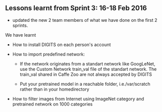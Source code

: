 ## Lessons learnt from Sprint 3: 16-18 Feb 2016

- updated the new 2 team members of what we have done on the first 2 sprints.

We have learnt 
- How to install DIGITS on each person's account
- How to import predefined network:

  - If the network originates from a standart network like GoogLeNet, use the Custom Network train_val file of the standart network. 
    The train_val shared in Caffe Zoo are not always accepted by DIGITS
    
  - Put your pretrained model in a reachable folder, i.e./var/scratch rather than in your homedirectory
  
- How to filter images from Internet using ImageNet category and pretrained network on 1000 categories

